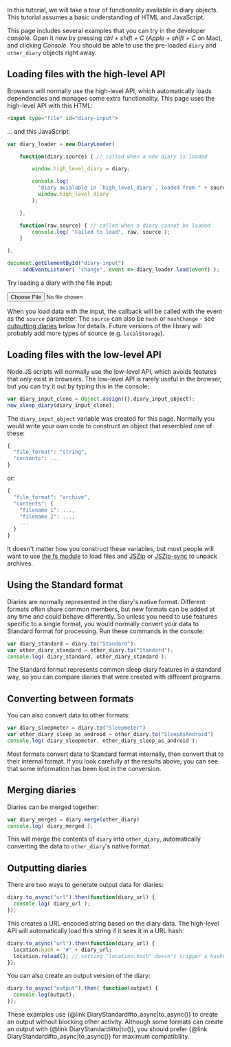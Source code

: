In this tutorial, we will take a tour of functionality available in diary objects.  This tutorial assumes a basic understanding of HTML and JavaScript.

This page includes several examples that you can try in the developer console.  Open it now by pressing _ctrl + shift + C_ (_Apple + shift + C_ on Mac), and clicking _Console_.  You should be able to use the pre-loaded `diary` and `other_diary` objects right away.

## Loading files with the high-level API

Browsers will normally use the high-level API, which automatically loads dependencies and manages some extra functionality.  This page uses the high-level API with this HTML:

```html
<input type="file" id="diary-input">
```

... and this JavaScript:

```javascript
var diary_loader = new DiaryLoader(

    function(diary,source) { // called when a new diary is loaded

        window.high_level_diary = diary;

        console.log(
          "diary avialable in `high_level_diary`, loaded from " + source + ":\n",
          window.high_level_diary
        );

    },

    function(raw,source) { // called when a diary cannot be loaded
        console.log( "Failed to load", raw, source );
    }

);

document.getElementById("diary-input")
    .addEventListener( "change", event => diary_loader.load(event) );
```

Try loading a diary with the file input:

<input type="file" id="diary-input">

<script src="../sleepdiary-library.min.js"></script>
<script>
var diary_loader = new DiaryLoader(

    function(diary,source) { // called when a new diary is loaded

        window.high_level_diary = diary;

        console.log(
          "diary avialable in `high_level_diary`, loaded from " + source + ":\n",
          window.high_level_diary
        );

    },

    function(raw,source) { // called when a diary cannot be loaded
        console.log( "Failed to load", raw, source );
    }

);

document.getElementById("diary-input")
    .addEventListener( "change", event => diary_loader.load(event) );
</script>

When you load data with the input, the callback will be called with the event as the `source` parameter.  The `source` can also be `hash` or `hashChange` - see [outputting diaries](#outputting) below for details.  Future versions of the library will probably add more types of source (e.g. `localStorage`).

## Loading files with the low-level API

Node.JS scripts will normally use the low-level API, which avoids features that only exist in browsers.  The low-level API is rarely useful in the browser, but you can try it out by typing this in the console:

```javascript
var diary_input_clone = Object.assign({},diary_input_object);
new_sleep_diary(diary_input_clone);
```

The `diary_input_object` variable was created for this page.  Normally you would write your own code to construct an object that resembled one of these:

```javascript
{
  "file_format": "string",
  "contents": ...
}
```

or:

```javascript
{
  "file_format": "archive",
  "contents": {
    "filename 1": ...,
    "filename 2": ...,
    ...
  }
}
```

It doesn't matter how you construct these variables, but most people will want to use [the fs module](https://nodejs.org/api/fs.html) to load files and [JSZip](https://stuk.github.io/jszip/) or [JSZip-sync](https://www.npmjs.com/package/jszip-sync) to unpack archives.

## Using the Standard format

Diaries are normally represented in the diary's native format.  Different formats often share common members, but new formats can be added at any time and could behave differently.  So unless you need to use features specific to a single format, you would normally convert your data to Standard format for processing.  Run these commands in the console:

```javascript
var diary_standard = diary.to("Standard");
var other_diary_standard = other_diary.to("Standard");
console.log( diary_standard, other_diary_standard );
```

The Standard format represents common sleep diary features in a standard way, so you can compare diaries that were created with different programs.

## Converting between formats

You can also convert data to other formats:

```javascript
var diary_sleepmeter = diary.to("Sleepmeter")
var other_diary_sleep_as_android = other_diary.to("SleepAsAndroid")
console.log( diary_sleepmeter, other_diary_sleep_as_android );
```

Most formats convert data to Standard format internally, then convert that to their internal format.  If you look carefully at the results above, you can see that some information has been lost in the conversion.

## Merging diaries

Diaries can be merged together:

```javascript
var diary_merged = diary.merge(other_diary)
console.log( diary_merged );
```

This will merge the contents of `diary` into `other_diary`, automatically converting the data to `other_diary`'s native format.

## <a name="outputting"></a>Outputting diaries

There are two ways to generate output data for diaries:

```javascript
diary.to_async("url").then(function(diary_url) {
  console.log( diary_url );
});
```

This creates a URL-encoded string based on the diary data.  The high-level API will automatically load this string if it sees it in a URL hash:

```javascript
diary.to_async("url").then(function(diary_url) {
  location.hash = '#' + diary_url;
  location.reload(); // setting "location.hash" doesn't trigger a hashChange
});
```

You can also create an output version of the diary:

```javascript
diary.to_async("output").then( function(output) {
  console.log(output);
});
```

These examples use {@link DiaryStandard#to_async|to_async()} to create an output without blocking other activity.  Although some formats can create an output with {@link DiaryStandard#to|to()}, you should prefer {@link DiaryStandard#to_async|to_async()} for maximum compatibility.

<script>
var diary_input_object = {
  "file_format": "url",
  "contents": "sleepdiary=%7B%22file_format%22%3A%22SleepAsAndroid%22%2C%22contents%22%3A%7B%22records%22%3A%5B%7B%22Id%22%3A%221606852800000%22%2C%22Tz%22%3A%22Europe%2FLondon%22%2C%22From%22%3A%7B%22string%22%3A%22%5C%2201.%2012.%202020%2020%3A00%5C%22%22%2C%22year%22%3A2020%2C%22month%22%3A12%2C%22day%22%3A1%2C%22hour%22%3A20%2C%22minute%22%3A0%7D%2C%22To%22%3A%7B%22string%22%3A%22%5C%2202.%2012.%202020%207%3A00%5C%22%22%2C%22year%22%3A2020%2C%22month%22%3A12%2C%22day%22%3A2%2C%22hour%22%3A7%2C%22minute%22%3A0%7D%2C%22Sched%22%3A%7B%22string%22%3A%22%5C%2202.%2012.%202020%207%3A00%5C%22%22%2C%22year%22%3A2020%2C%22month%22%3A12%2C%22day%22%3A2%2C%22hour%22%3A7%2C%22minute%22%3A0%7D%2C%22Hours%22%3A11%2C%22Rating%22%3A0%2C%22Comment%22%3A%7B%22string%22%3A%22Manually%20added%22%2C%22tags%22%3A%5B%5D%2C%22notags%22%3A%22Manually%20added%22%7D%2C%22Framerate%22%3A%2210007%22%2C%22Snore%22%3Anull%2C%22Noise%22%3Anull%2C%22Cycles%22%3Anull%2C%22DeepSleep%22%3Anull%2C%22LenAdjust%22%3A0%2C%22Geo%22%3A%22%22%2C%22times%22%3A%5B%7B%22header_string%22%3A%22%5C%227%3A00%5C%22%22%2C%22hours%22%3A7%2C%22minutes%22%3A0%2C%22actigraphy%22%3Anull%2C%22noise%22%3Anull%2C%22B%22%3A0%7D%5D%2C%22events%22%3A%5B%5D%2C%22start%22%3A1606852800000%2C%22end%22%3A1606892400000%2C%22duration%22%3A39600000%2C%22alarm%22%3A1606892400000%7D%2C%7B%22Id%22%3A%221606738485202%22%2C%22Tz%22%3A%22Europe%2FLondon%22%2C%22From%22%3A%7B%22string%22%3A%22%5C%2230.%2011.%202020%2012%3A14%5C%22%22%2C%22year%22%3A2020%2C%22month%22%3A11%2C%22day%22%3A30%2C%22hour%22%3A12%2C%22minute%22%3A14%7D%2C%22To%22%3A%7B%22string%22%3A%22%5C%2230.%2011.%202020%2012%3A15%5C%22%22%2C%22year%22%3A2020%2C%22month%22%3A11%2C%22day%22%3A30%2C%22hour%22%3A12%2C%22minute%22%3A15%7D%2C%22Sched%22%3A%7B%22string%22%3A%22%5C%2210.%2012.%202020%208%3A51%5C%22%22%2C%22year%22%3A2020%2C%22month%22%3A12%2C%22day%22%3A10%2C%22hour%22%3A8%2C%22minute%22%3A51%7D%2C%22Hours%22%3A0.01%2C%22Rating%22%3A0%2C%22Comment%22%3A%7B%22string%22%3A%22%20%23fullmoon%22%2C%22tags%22%3A%5B%7B%22count%22%3A1%2C%22value%22%3A%22fullmoon%22%7D%5D%2C%22notags%22%3A%22%22%7D%2C%22Framerate%22%3A%2210007%22%2C%22Snore%22%3Anull%2C%22Noise%22%3Anull%2C%22Cycles%22%3Anull%2C%22DeepSleep%22%3Anull%2C%22LenAdjust%22%3A0%2C%22Geo%22%3A%22%22%2C%22times%22%3A%5B%7B%22header_string%22%3A%22%5C%2212%3A14%5C%22%22%2C%22hours%22%3A12%2C%22minutes%22%3A14%2C%22actigraphy%22%3Anull%2C%22noise%22%3Anull%2C%22B%22%3A0%7D%2C%7B%22header_string%22%3A%22%5C%2212%3A15%5C%22%22%2C%22hours%22%3A12%2C%22minutes%22%3A15%2C%22actigraphy%22%3Anull%2C%22noise%22%3Anull%2C%22B%22%3A-0.001%7D%2C%7B%22header_string%22%3A%22%5C%2212%3A15%5C%22%22%2C%22hours%22%3A12%2C%22minutes%22%3A15%2C%22actigraphy%22%3Anull%2C%22noise%22%3Anull%2C%22B%22%3A0.17369747%7D%2C%7B%22header_string%22%3A%22%5C%2212%3A15%5C%22%22%2C%22hours%22%3A12%2C%22minutes%22%3A15%2C%22actigraphy%22%3Anull%2C%22noise%22%3Anull%2C%22B%22%3A0.05007553%7D%5D%2C%22events%22%3A%5B%7B%22label%22%3A%22LUX%22%2C%22timestamp%22%3A1606738485642%2C%22value%22%3A9%7D%2C%7B%22label%22%3A%22DEVICE%22%2C%22timestamp%22%3A1606738523228%2C%22value%22%3A3304278180000000000%7D%2C%7B%22label%22%3A%22TRACKING_STOPPED_BY_USER%22%2C%22timestamp%22%3A1606738523229%2C%22value%22%3Anull%7D%5D%2C%22start%22%3A1606738485202%2C%22end%22%3A1606738521202%2C%22duration%22%3A36000%2C%22alarm%22%3A1607590260000%7D%2C%7B%22Id%22%3A%221606738356966%22%2C%22Tz%22%3A%22Europe%2FLondon%22%2C%22From%22%3A%7B%22string%22%3A%22%5C%2230.%2011.%202020%2012%3A12%5C%22%22%2C%22year%22%3A2020%2C%22month%22%3A11%2C%22day%22%3A30%2C%22hour%22%3A12%2C%22minute%22%3A12%7D%2C%22To%22%3A%7B%22string%22%3A%22%5C%2230.%2011.%202020%2012%3A13%5C%22%22%2C%22year%22%3A2020%2C%22month%22%3A11%2C%22day%22%3A30%2C%22hour%22%3A12%2C%22minute%22%3A13%7D%2C%22Sched%22%3A%7B%22string%22%3A%22%5C%2210.%2012.%202020%208%3A51%5C%22%22%2C%22year%22%3A2020%2C%22month%22%3A12%2C%22day%22%3A10%2C%22hour%22%3A8%2C%22minute%22%3A51%7D%2C%22Hours%22%3A0.01%2C%22Rating%22%3A0%2C%22Comment%22%3A%7B%22string%22%3A%22%20%23fullmoon%22%2C%22tags%22%3A%5B%7B%22count%22%3A1%2C%22value%22%3A%22fullmoon%22%7D%5D%2C%22notags%22%3A%22%22%7D%2C%22Framerate%22%3A%2210007%22%2C%22Snore%22%3Anull%2C%22Noise%22%3Anull%2C%22Cycles%22%3Anull%2C%22DeepSleep%22%3Anull%2C%22LenAdjust%22%3A0%2C%22Geo%22%3A%22%22%2C%22times%22%3A%5B%7B%22header_string%22%3A%22%5C%2212%3A12%5C%22%22%2C%22hours%22%3A12%2C%22minutes%22%3A12%2C%22actigraphy%22%3Anull%2C%22noise%22%3Anull%2C%22B%22%3A0%7D%2C%7B%22header_string%22%3A%22%5C%2212%3A12%5C%22%22%2C%22hours%22%3A12%2C%22minutes%22%3A12%2C%22actigraphy%22%3Anull%2C%22noise%22%3Anull%2C%22B%22%3A0.101555824%7D%2C%7B%22header_string%22%3A%22%5C%2212%3A13%5C%22%22%2C%22hours%22%3A12%2C%22minutes%22%3A13%2C%22actigraphy%22%3Anull%2C%22noise%22%3Anull%2C%22B%22%3A0%7D%2C%7B%22header_string%22%3A%22%5C%2212%3A13%5C%22%22%2C%22hours%22%3A12%2C%22minutes%22%3A13%2C%22actigraphy%22%3Anull%2C%22noise%22%3Anull%2C%22B%22%3A0.21582031%7D%5D%2C%22events%22%3A%5B%7B%22label%22%3A%22LUX%22%2C%22timestamp%22%3A1606738357411%2C%22value%22%3A5%7D%2C%7B%22label%22%3A%22DEVICE%22%2C%22timestamp%22%3A1606738388118%2C%22value%22%3A3304278180000000000%7D%2C%7B%22label%22%3A%22TRACKING_STOPPED_BY_USER%22%2C%22timestamp%22%3A1606738388119%2C%22value%22%3Anull%7D%5D%2C%22start%22%3A1606738356966%2C%22end%22%3A1606738392966%2C%22duration%22%3A36000%2C%22alarm%22%3A1607590260000%7D%2C%7B%22Id%22%3A%221606551473643%22%2C%22Tz%22%3A%22Europe%2FLondon%22%2C%22From%22%3A%7B%22string%22%3A%22%5C%2228.%2011.%202020%208%3A17%5C%22%22%2C%22year%22%3A2020%2C%22month%22%3A11%2C%22day%22%3A28%2C%22hour%22%3A8%2C%22minute%22%3A17%7D%2C%22To%22%3A%7B%22string%22%3A%22%5C%2228.%2011.%202020%208%3A18%5C%22%22%2C%22year%22%3A2020%2C%22month%22%3A11%2C%22day%22%3A28%2C%22hour%22%3A8%2C%22minute%22%3A18%7D%2C%22Sched%22%3A%7B%22string%22%3A%22%5C%2210.%2012.%202020%208%3A51%5C%22%22%2C%22year%22%3A2020%2C%22month%22%3A12%2C%22day%22%3A10%2C%22hour%22%3A8%2C%22minute%22%3A51%7D%2C%22Hours%22%3A0.01%2C%22Rating%22%3A0%2C%22Comment%22%3A%7B%22string%22%3A%22%5Cn%22%2C%22tags%22%3A%5B%5D%2C%22notags%22%3A%22%5Cn%22%7D%2C%22Framerate%22%3A%2210007%22%2C%22Snore%22%3Anull%2C%22Noise%22%3Anull%2C%22Cycles%22%3Anull%2C%22DeepSleep%22%3Anull%2C%22LenAdjust%22%3A0%2C%22Geo%22%3A%22%22%2C%22times%22%3A%5B%7B%22header_string%22%3A%22%5C%228%3A18%5C%22%22%2C%22hours%22%3A8%2C%22minutes%22%3A18%2C%22actigraphy%22%3Anull%2C%22noise%22%3Anull%2C%22B%22%3A0%7D%2C%7B%22header_string%22%3A%22%5C%228%3A18%5C%22%22%2C%22hours%22%3A8%2C%22minutes%22%3A18%2C%22actigraphy%22%3Anull%2C%22noise%22%3Anull%2C%22B%22%3A1.1119881%7D%5D%2C%22events%22%3A%5B%7B%22label%22%3A%22LUX%22%2C%22timestamp%22%3A1606551474071%2C%22value%22%3A9%7D%2C%7B%22label%22%3A%22DEVICE%22%2C%22timestamp%22%3A1606551492823%2C%22value%22%3A3304278180000000000%7D%2C%7B%22label%22%3A%22TRACKING_STOPPED_BY_USER%22%2C%22timestamp%22%3A1606551492824%2C%22value%22%3Anull%7D%5D%2C%22start%22%3A1606551473643%2C%22end%22%3A1606551509643%2C%22duration%22%3A36000%2C%22alarm%22%3A1607590260000%7D%2C%7B%22Id%22%3A%221606551161794%22%2C%22Tz%22%3A%22Europe%2FLondon%22%2C%22From%22%3A%7B%22string%22%3A%22%5C%2228.%2011.%202020%208%3A12%5C%22%22%2C%22year%22%3A2020%2C%22month%22%3A11%2C%22day%22%3A28%2C%22hour%22%3A8%2C%22minute%22%3A12%7D%2C%22To%22%3A%7B%22string%22%3A%22%5C%2228.%2011.%202020%208%3A13%5C%22%22%2C%22year%22%3A2020%2C%22month%22%3A11%2C%22day%22%3A28%2C%22hour%22%3A8%2C%22minute%22%3A13%7D%2C%22Sched%22%3A%7B%22string%22%3A%22%5C%2210.%2012.%202020%208%3A51%5C%22%22%2C%22year%22%3A2020%2C%22month%22%3A12%2C%22day%22%3A10%2C%22hour%22%3A8%2C%22minute%22%3A51%7D%2C%22Hours%22%3A0.01%2C%22Rating%22%3A0%2C%22Comment%22%3A%7B%22string%22%3A%22%5C%5Cn%22%2C%22tags%22%3A%5B%5D%2C%22notags%22%3A%22%5C%5Cn%22%7D%2C%22Framerate%22%3A%2210007%22%2C%22Snore%22%3Anull%2C%22Noise%22%3Anull%2C%22Cycles%22%3Anull%2C%22DeepSleep%22%3Anull%2C%22LenAdjust%22%3A0%2C%22Geo%22%3A%22%22%2C%22times%22%3A%5B%7B%22header_string%22%3A%22%5C%228%3A12%5C%22%22%2C%22hours%22%3A8%2C%22minutes%22%3A12%2C%22actigraphy%22%3Anull%2C%22noise%22%3Anull%2C%22B%22%3A0%7D%2C%7B%22header_string%22%3A%22%5C%228%3A12%5C%22%22%2C%22hours%22%3A8%2C%22minutes%22%3A12%2C%22actigraphy%22%3Anull%2C%22noise%22%3Anull%2C%22B%22%3A0.02960968%7D%2C%7B%22header_string%22%3A%22%5C%228%3A13%5C%22%22%2C%22hours%22%3A8%2C%22minutes%22%3A13%2C%22actigraphy%22%3Anull%2C%22noise%22%3Anull%2C%22B%22%3A0.029663086%7D%5D%2C%22events%22%3A%5B%7B%22label%22%3A%22LUX%22%2C%22timestamp%22%3A1606551162280%2C%22value%22%3A7%7D%2C%7B%22label%22%3A%22DEVICE%22%2C%22timestamp%22%3A1606551186157%2C%22value%22%3A3304278180000000000%7D%2C%7B%22label%22%3A%22TRACKING_STOPPED_BY_USER%22%2C%22timestamp%22%3A1606551186158%2C%22value%22%3Anull%7D%5D%2C%22start%22%3A1606551161794%2C%22end%22%3A1606551197794%2C%22duration%22%3A36000%2C%22alarm%22%3A1607590260000%7D%2C%7B%22Id%22%3A%221606551046947%22%2C%22Tz%22%3A%22Europe%2FLondon%22%2C%22From%22%3A%7B%22string%22%3A%22%5C%2228.%2011.%202020%208%3A10%5C%22%22%2C%22year%22%3A2020%2C%22month%22%3A11%2C%22day%22%3A28%2C%22hour%22%3A8%2C%22minute%22%3A10%7D%2C%22To%22%3A%7B%22string%22%3A%22%5C%2228.%2011.%202020%208%3A11%5C%22%22%2C%22year%22%3A2020%2C%22month%22%3A11%2C%22day%22%3A28%2C%22hour%22%3A8%2C%22minute%22%3A11%7D%2C%22Sched%22%3A%7B%22string%22%3A%22%5C%2210.%2012.%202020%208%3A51%5C%22%22%2C%22year%22%3A2020%2C%22month%22%3A12%2C%22day%22%3A10%2C%22hour%22%3A8%2C%22minute%22%3A51%7D%2C%22Hours%22%3A0.01%2C%22Rating%22%3A3%2C%22Comment%22%3A%7B%22string%22%3A%22%20%23lullaby%22%2C%22tags%22%3A%5B%7B%22count%22%3A1%2C%22value%22%3A%22lullaby%22%7D%5D%2C%22notags%22%3A%22%22%7D%2C%22Framerate%22%3A%2210007%22%2C%22Snore%22%3Anull%2C%22Noise%22%3Anull%2C%22Cycles%22%3Anull%2C%22DeepSleep%22%3Anull%2C%22LenAdjust%22%3A0%2C%22Geo%22%3A%22%22%2C%22times%22%3A%5B%7B%22header_string%22%3A%22%5C%228%3A10%5C%22%22%2C%22hours%22%3A8%2C%22minutes%22%3A10%2C%22actigraphy%22%3Anull%2C%22noise%22%3Anull%2C%22B%22%3A0%7D%2C%7B%22header_string%22%3A%22%5C%228%3A11%5C%22%22%2C%22hours%22%3A8%2C%22minutes%22%3A11%2C%22actigraphy%22%3Anull%2C%22noise%22%3Anull%2C%22B%22%3A0.09353542%7D%2C%7B%22header_string%22%3A%22%5C%228%3A11%5C%22%22%2C%22hours%22%3A8%2C%22minutes%22%3A11%2C%22actigraphy%22%3Anull%2C%22noise%22%3Anull%2C%22B%22%3A0.06975651%7D%2C%7B%22header_string%22%3A%22%5C%228%3A11%5C%22%22%2C%22hours%22%3A8%2C%22minutes%22%3A11%2C%22actigraphy%22%3Anull%2C%22noise%22%3Anull%2C%22B%22%3A0.019688606%7D%2C%7B%22header_string%22%3A%22%5C%228%3A11%5C%22%22%2C%22hours%22%3A8%2C%22minutes%22%3A11%2C%22actigraphy%22%3Anull%2C%22noise%22%3Anull%2C%22B%22%3A0.09365463%7D%5D%2C%22events%22%3A%5B%7B%22label%22%3A%22LUX%22%2C%22timestamp%22%3A1606551047543%2C%22value%22%3A8%7D%2C%7B%22label%22%3A%22DEVICE%22%2C%22timestamp%22%3A1606551087920%2C%22value%22%3A3304278180000000000%7D%2C%7B%22label%22%3A%22TRACKING_STOPPED_BY_USER%22%2C%22timestamp%22%3A1606551087921%2C%22value%22%3Anull%7D%5D%2C%22start%22%3A1606551046947%2C%22end%22%3A1606551082947%2C%22duration%22%3A36000%2C%22alarm%22%3A1607590260000%7D%2C%7B%22Id%22%3A%221606467277729%22%2C%22Tz%22%3A%22Europe%2FLondon%22%2C%22From%22%3A%7B%22string%22%3A%22%5C%2227.%2011.%202020%208%3A54%5C%22%22%2C%22year%22%3A2020%2C%22month%22%3A11%2C%22day%22%3A27%2C%22hour%22%3A8%2C%22minute%22%3A54%7D%2C%22To%22%3A%7B%22string%22%3A%22%5C%2227.%2011.%202020%2015%3A25%5C%22%22%2C%22year%22%3A2020%2C%22month%22%3A11%2C%22day%22%3A27%2C%22hour%22%3A15%2C%22minute%22%3A25%7D%2C%22Sched%22%3A%7B%22string%22%3A%22%5C%2227.%2011.%202020%2015%3A25%5C%22%22%2C%22year%22%3A2020%2C%22month%22%3A11%2C%22day%22%3A27%2C%22hour%22%3A15%2C%22minute%22%3A25%7D%2C%22Hours%22%3A6.51%2C%22Rating%22%3A0%2C%22Comment%22%3A%7B%22string%22%3A%22%5Cn%22%2C%22tags%22%3A%5B%5D%2C%22notags%22%3A%22%5Cn%22%7D%2C%22Framerate%22%3A%2210007%22%2C%22Snore%22%3Anull%2C%22Noise%22%3Anull%2C%22Cycles%22%3Anull%2C%22DeepSleep%22%3Anull%2C%22LenAdjust%22%3A0%2C%22Geo%22%3A%22%22%2C%22times%22%3A%5B%7B%22header_string%22%3A%22%5C%2215%3A25%5C%22%22%2C%22hours%22%3A15%2C%22minutes%22%3A25%2C%22actigraphy%22%3Anull%2C%22noise%22%3Anull%2C%22B%22%3A0%7D%5D%2C%22events%22%3A%5B%5D%2C%22start%22%3A1606467277729%2C%22end%22%3A1606490713729%2C%22duration%22%3A23435999.999999996%2C%22alarm%22%3A1606490700000%7D%2C%7B%22Id%22%3A%221606467250452%22%2C%22Tz%22%3A%22Europe%2FLondon%22%2C%22From%22%3A%7B%22string%22%3A%22%5C%2227.%2011.%202020%208%3A54%5C%22%22%2C%22year%22%3A2020%2C%22month%22%3A11%2C%22day%22%3A27%2C%22hour%22%3A8%2C%22minute%22%3A54%7D%2C%22To%22%3A%7B%22string%22%3A%22%5C%2227.%2011.%202020%208%3A54%5C%22%22%2C%22year%22%3A2020%2C%22month%22%3A11%2C%22day%22%3A27%2C%22hour%22%3A8%2C%22minute%22%3A54%7D%2C%22Sched%22%3A%7B%22string%22%3A%22%5C%2209.%2012.%202020%208%3A16%5C%22%22%2C%22year%22%3A2020%2C%22month%22%3A12%2C%22day%22%3A9%2C%22hour%22%3A8%2C%22minute%22%3A16%7D%2C%22Hours%22%3A0.01%2C%22Rating%22%3A0%2C%22Comment%22%3A%7B%22string%22%3A%22%5C%5Cn%5Cn%22%2C%22tags%22%3A%5B%5D%2C%22notags%22%3A%22%5C%5Cn%5Cn%22%7D%2C%22Framerate%22%3A%2210007%22%2C%22Snore%22%3Anull%2C%22Noise%22%3Anull%2C%22Cycles%22%3Anull%2C%22DeepSleep%22%3Anull%2C%22LenAdjust%22%3A0%2C%22Geo%22%3A%22%22%2C%22times%22%3A%5B%7B%22header_string%22%3A%22%5C%228%3A54%5C%22%22%2C%22hours%22%3A8%2C%22minutes%22%3A54%2C%22actigraphy%22%3Anull%2C%22noise%22%3Anull%2C%22B%22%3A0%7D%2C%7B%22header_string%22%3A%22%5C%228%3A54%5C%22%22%2C%22hours%22%3A8%2C%22minutes%22%3A54%2C%22actigraphy%22%3Anull%2C%22noise%22%3Anull%2C%22B%22%3A0.19704723%7D%2C%7B%22header_string%22%3A%22%5C%228%3A54%5C%22%22%2C%22hours%22%3A8%2C%22minutes%22%3A54%2C%22actigraphy%22%3Anull%2C%22noise%22%3Anull%2C%22B%22%3A0%7D%5D%2C%22events%22%3A%5B%7B%22label%22%3A%22LUX%22%2C%22timestamp%22%3A1606467250895%2C%22value%22%3A11%7D%2C%7B%22label%22%3A%22DEVICE%22%2C%22timestamp%22%3A1606467277728%2C%22value%22%3A3304278180000000000%7D%2C%7B%22label%22%3A%22TRACKING_STOPPED_BY_USER%22%2C%22timestamp%22%3A1606467277729%2C%22value%22%3Anull%7D%5D%2C%22start%22%3A1606467250452%2C%22end%22%3A1606467286452%2C%22duration%22%3A36000%2C%22alarm%22%3A1607501820000%7D%2C%7B%22Id%22%3A%221606467004383%22%2C%22Tz%22%3A%22Europe%2FLondon%22%2C%22From%22%3A%7B%22string%22%3A%22%5C%2227.%2011.%202020%208%3A50%5C%22%22%2C%22year%22%3A2020%2C%22month%22%3A11%2C%22day%22%3A27%2C%22hour%22%3A8%2C%22minute%22%3A50%7D%2C%22To%22%3A%7B%22string%22%3A%22%5C%2227.%2011.%202020%208%3A50%5C%22%22%2C%22year%22%3A2020%2C%22month%22%3A11%2C%22day%22%3A27%2C%22hour%22%3A8%2C%22minute%22%3A50%7D%2C%22Sched%22%3A%7B%22string%22%3A%22%5C%2209.%2012.%202020%208%3A16%5C%22%22%2C%22year%22%3A2020%2C%22month%22%3A12%2C%22day%22%3A9%2C%22hour%22%3A8%2C%22minute%22%3A16%7D%2C%22Hours%22%3A0.01%2C%22Rating%22%3A0%2C%22Comment%22%3A%7B%22string%22%3A%22%22%2C%22tags%22%3A%5B%5D%2C%22notags%22%3A%22%22%7D%2C%22Framerate%22%3A%2210007%22%2C%22Snore%22%3Anull%2C%22Noise%22%3Anull%2C%22Cycles%22%3Anull%2C%22DeepSleep%22%3Anull%2C%22LenAdjust%22%3A0%2C%22Geo%22%3A%22%22%2C%22times%22%3A%5B%7B%22header_string%22%3A%22%5C%228%3A50%5C%22%22%2C%22hours%22%3A8%2C%22minutes%22%3A50%2C%22actigraphy%22%3Anull%2C%22noise%22%3Anull%2C%22B%22%3A0%7D%2C%7B%22header_string%22%3A%22%5C%228%3A50%5C%22%22%2C%22hours%22%3A8%2C%22minutes%22%3A50%2C%22actigraphy%22%3Anull%2C%22noise%22%3Anull%2C%22B%22%3A0.6118145%7D%2C%7B%22header_string%22%3A%22%5C%228%3A50%5C%22%22%2C%22hours%22%3A8%2C%22minutes%22%3A50%2C%22actigraphy%22%3Anull%2C%22noise%22%3Anull%2C%22B%22%3A0.32342625%7D%2C%7B%22header_string%22%3A%22%5C%228%3A50%5C%22%22%2C%22hours%22%3A8%2C%22minutes%22%3A50%2C%22actigraphy%22%3Anull%2C%22noise%22%3Anull%2C%22B%22%3A0.058836937%7D%2C%7B%22header_string%22%3A%22%5C%228%3A50%5C%22%22%2C%22hours%22%3A8%2C%22minutes%22%3A50%2C%22actigraphy%22%3Anull%2C%22noise%22%3Anull%2C%22B%22%3A0.21164131%7D%5D%2C%22events%22%3A%5B%7B%22label%22%3A%22LUX%22%2C%22timestamp%22%3A1606467034824%2C%22value%22%3A12%7D%2C%7B%22label%22%3A%22DEVICE%22%2C%22timestamp%22%3A1606467046523%2C%22value%22%3A3304278180000000000%7D%2C%7B%22label%22%3A%22TRACKING_STOPPED_BY_USER%22%2C%22timestamp%22%3A1606467046524%2C%22value%22%3Anull%7D%5D%2C%22start%22%3A1606467004383%2C%22end%22%3A1606467040383%2C%22duration%22%3A36000%2C%22alarm%22%3A1607501820000%7D%2C%7B%22Id%22%3A%221606462701362%22%2C%22Tz%22%3A%22Europe%2FLondon%22%2C%22From%22%3A%7B%22string%22%3A%22%5C%2227.%2011.%202020%207%3A38%5C%22%22%2C%22year%22%3A2020%2C%22month%22%3A11%2C%22day%22%3A27%2C%22hour%22%3A7%2C%22minute%22%3A38%7D%2C%22To%22%3A%7B%22string%22%3A%22%5C%2227.%2011.%202020%207%3A40%5C%22%22%2C%22year%22%3A2020%2C%22month%22%3A11%2C%22day%22%3A27%2C%22hour%22%3A7%2C%22minute%22%3A40%7D%2C%22Sched%22%3A%7B%22string%22%3A%22%5C%2209.%2012.%202020%208%3A16%5C%22%22%2C%22year%22%3A2020%2C%22month%22%3A12%2C%22day%22%3A9%2C%22hour%22%3A8%2C%22minute%22%3A16%7D%2C%22Hours%22%3A0.03%2C%22Rating%22%3A0%2C%22Comment%22%3A%7B%22string%22%3A%22%E2%82%AC%C2%A5%24%CF%80%5C%5C%2C%5C%22%5Cn%20%23alcohol_3x%20%23food%20%23sport%20%23stress%20%23love_2x%20%23med_2x%20%23dream%20%23talk%20%23snore%20%23laugh%20%23sick%20%23work%20%23cpap%20%23baby_2x%20%23rain%20%23storm%20%23cold%20%23cloudy%20%23hot%20%23gooddream%20%23baddream%20%23lullaby%20%23menses_3x%20%22%2C%22tags%22%3A%5B%7B%22count%22%3A3%2C%22value%22%3A%22alcohol%22%7D%2C%7B%22count%22%3A1%2C%22value%22%3A%22food%22%7D%2C%7B%22count%22%3A1%2C%22value%22%3A%22sport%22%7D%2C%7B%22count%22%3A1%2C%22value%22%3A%22stress%22%7D%2C%7B%22count%22%3A2%2C%22value%22%3A%22love%22%7D%2C%7B%22count%22%3A2%2C%22value%22%3A%22med%22%7D%2C%7B%22count%22%3A1%2C%22value%22%3A%22dream%22%7D%2C%7B%22count%22%3A1%2C%22value%22%3A%22talk%22%7D%2C%7B%22count%22%3A1%2C%22value%22%3A%22snore%22%7D%2C%7B%22count%22%3A1%2C%22value%22%3A%22laugh%22%7D%2C%7B%22count%22%3A1%2C%22value%22%3A%22sick%22%7D%2C%7B%22count%22%3A1%2C%22value%22%3A%22work%22%7D%2C%7B%22count%22%3A1%2C%22value%22%3A%22cpap%22%7D%2C%7B%22count%22%3A2%2C%22value%22%3A%22baby%22%7D%2C%7B%22count%22%3A1%2C%22value%22%3A%22rain%22%7D%2C%7B%22count%22%3A1%2C%22value%22%3A%22storm%22%7D%2C%7B%22count%22%3A1%2C%22value%22%3A%22cold%22%7D%2C%7B%22count%22%3A1%2C%22value%22%3A%22cloudy%22%7D%2C%7B%22count%22%3A1%2C%22value%22%3A%22gooddream%22%7D%2C%7B%22count%22%3A1%2C%22value%22%3A%22baddream%22%7D%2C%7B%22count%22%3A1%2C%22value%22%3A%22lullaby%22%7D%2C%7B%22count%22%3A3%2C%22value%22%3A%22menses%22%7D%5D%2C%22notags%22%3A%22%E2%82%AC%C2%A5%24%CF%80%5C%5C%2C%5C%22%5Cn%20%22%7D%2C%22Framerate%22%3A%2210007%22%2C%22Snore%22%3Anull%2C%22Noise%22%3Anull%2C%22Cycles%22%3A0%2C%22DeepSleep%22%3Anull%2C%22LenAdjust%22%3A0%2C%22Geo%22%3A%22%22%2C%22times%22%3A%5B%7B%22header_string%22%3A%22%5C%227%3A38%5C%22%22%2C%22hours%22%3A7%2C%22minutes%22%3A38%2C%22actigraphy%22%3Anull%2C%22noise%22%3Anull%2C%22B%22%3A1%7D%2C%7B%22header_string%22%3A%22%5C%227%3A39%5C%22%22%2C%22hours%22%3A7%2C%22minutes%22%3A39%2C%22actigraphy%22%3Anull%2C%22noise%22%3Anull%2C%22B%22%3A10%7D%2C%7B%22header_string%22%3A%22%5C%227%3A39%5C%22%22%2C%22hours%22%3A7%2C%22minutes%22%3A39%2C%22actigraphy%22%3Anull%2C%22noise%22%3Anull%2C%22B%22%3A6.7952356%7D%2C%7B%22header_string%22%3A%22%5C%227%3A39%5C%22%22%2C%22hours%22%3A7%2C%22minutes%22%3A39%2C%22actigraphy%22%3Anull%2C%22noise%22%3Anull%2C%22B%22%3A4.275539%7D%2C%7B%22header_string%22%3A%22%5C%227%3A40%5C%22%22%2C%22hours%22%3A7%2C%22minutes%22%3A40%2C%22actigraphy%22%3Anull%2C%22noise%22%3Anull%2C%22B%22%3A4.275539%7D%5D%2C%22events%22%3A%5B%7B%22label%22%3A%22DHA%22%2C%22timestamp%22%3A1606462701362%2C%22value%22%3A1.6959779e%2B29%7D%2C%7B%22label%22%3A%22LUX%22%2C%22timestamp%22%3A1606462731883%2C%22value%22%3A9%7D%2C%7B%22label%22%3A%22DEVICE%22%2C%22timestamp%22%3A1606462823190%2C%22value%22%3A3304278180000000000%7D%2C%7B%22label%22%3A%22TRACKING_STOPPED_BY_USER%22%2C%22timestamp%22%3A1606462823191%2C%22value%22%3Anull%7D%5D%2C%22start%22%3A1606462701362%2C%22end%22%3A1606462809362%2C%22duration%22%3A107999.99999999999%2C%22alarm%22%3A1607501760000%7D%2C%7B%22Id%22%3A%221606420800000%22%2C%22Tz%22%3A%22Europe%2FLondon%22%2C%22From%22%3A%7B%22string%22%3A%22%5C%2226.%2011.%202020%2020%3A00%5C%22%22%2C%22year%22%3A2020%2C%22month%22%3A11%2C%22day%22%3A26%2C%22hour%22%3A20%2C%22minute%22%3A0%7D%2C%22To%22%3A%7B%22string%22%3A%22%5C%2227.%2011.%202020%207%3A00%5C%22%22%2C%22year%22%3A2020%2C%22month%22%3A11%2C%22day%22%3A27%2C%22hour%22%3A7%2C%22minute%22%3A0%7D%2C%22Sched%22%3A%7B%22string%22%3A%22%5C%2227.%2011.%202020%207%3A00%5C%22%22%2C%22year%22%3A2020%2C%22month%22%3A11%2C%22day%22%3A27%2C%22hour%22%3A7%2C%22minute%22%3A0%7D%2C%22Hours%22%3A11%2C%22Rating%22%3A3%2C%22Comment%22%3A%7B%22string%22%3A%22Manually%20added%20%23stress%20%23alcohol%20%22%2C%22tags%22%3A%5B%7B%22count%22%3A1%2C%22value%22%3A%22stress%22%7D%2C%7B%22count%22%3A1%2C%22value%22%3A%22alcohol%22%7D%5D%2C%22notags%22%3A%22Manually%20added%20%22%7D%2C%22Framerate%22%3A%2210007%22%2C%22Snore%22%3Anull%2C%22Noise%22%3Anull%2C%22Cycles%22%3Anull%2C%22DeepSleep%22%3Anull%2C%22LenAdjust%22%3A0%2C%22Geo%22%3A%22%22%2C%22times%22%3A%5B%7B%22header_string%22%3A%22%5C%227%3A00%5C%22%22%2C%22hours%22%3A7%2C%22minutes%22%3A0%2C%22actigraphy%22%3Anull%2C%22noise%22%3Anull%2C%22B%22%3A0%7D%5D%2C%22events%22%3A%5B%5D%2C%22start%22%3A1606420800000%2C%22end%22%3A1606460400000%2C%22duration%22%3A39600000%2C%22alarm%22%3A1606460400000%7D%2C%7B%22Id%22%3A%221605211200000%22%2C%22Tz%22%3A%22Europe%2FLondon%22%2C%22From%22%3A%7B%22string%22%3A%22%5C%2212.%2011.%202020%2020%3A00%5C%22%22%2C%22year%22%3A2020%2C%22month%22%3A11%2C%22day%22%3A12%2C%22hour%22%3A20%2C%22minute%22%3A0%7D%2C%22To%22%3A%7B%22string%22%3A%22%5C%2213.%2011.%202020%207%3A00%5C%22%22%2C%22year%22%3A2020%2C%22month%22%3A11%2C%22day%22%3A13%2C%22hour%22%3A7%2C%22minute%22%3A0%7D%2C%22Sched%22%3A%7B%22string%22%3A%22%5C%2213.%2011.%202020%207%3A00%5C%22%22%2C%22year%22%3A2020%2C%22month%22%3A11%2C%22day%22%3A13%2C%22hour%22%3A7%2C%22minute%22%3A0%7D%2C%22Hours%22%3A11%2C%22Rating%22%3A0%2C%22Comment%22%3A%7B%22string%22%3A%22Manually%20added%22%2C%22tags%22%3A%5B%5D%2C%22notags%22%3A%22Manually%20added%22%7D%2C%22Framerate%22%3A%2210007%22%2C%22Snore%22%3Anull%2C%22Noise%22%3Anull%2C%22Cycles%22%3Anull%2C%22DeepSleep%22%3Anull%2C%22LenAdjust%22%3A0%2C%22Geo%22%3A%22%22%2C%22times%22%3A%5B%7B%22header_string%22%3A%22%5C%227%3A00%5C%22%22%2C%22hours%22%3A7%2C%22minutes%22%3A0%2C%22actigraphy%22%3Anull%2C%22noise%22%3Anull%2C%22B%22%3A0%7D%5D%2C%22events%22%3A%5B%5D%2C%22start%22%3A1605211200000%2C%22end%22%3A1605250800000%2C%22duration%22%3A39600000%2C%22alarm%22%3A1605250800000%7D%5D%2C%22prefs%22%3A%7B%22country_update_time%22%3A1606473361316%2C%22lucid_volume%22%3A50%2C%22awake_light_sensitivity%22%3A2%2C%22smartlight_max_intensity%22%3A100%2C%22lullaby_volume%22%3A100%2C%22key_card_pinned_LATEST_GRAPH%22%3Atrue%2C%22backup%22%3Atrue%2C%22oximeter%22%3Afalse%2C%22screenlight%22%3Atrue%2C%22flip_to_pause%22%3Afalse%2C%22key_card_removed_ADD_ON%22%3Atrue%2C%22hr_wear%22%3Afalse%2C%22key_card_removed_UNDO%22%3Atrue%2C%22smartlight_mask_enabled%22%3Afalse%2C%22alarm_fullscreen%22%3Afalse%2C%22backup_local%22%3Atrue%2C%22analytics_opt_out%22%3Atrue%2C%22time_to_bed_smart%22%3Afalse%2C%22airplane_mode%22%3A%220%22%2C%22lucid_sensitivity%22%3A%222%22%2C%22gradual_vibration_smartwatch_new%22%3A%2260000%22%2C%22suppress_alarm_mode_when_captcha_active%22%3A%221%22%2C%22showcase_settings_shown2%22%3A%22sc_dashboard%40%40%40sc_dashboard_track%40%40%40sc_tracking_2%40%40%40sc_graph_detail_edit%40%40%40settings_category_captcha%40%40%40settings_category_noise%22%2C%22settings_temperature%22%3A%22-1%22%2C%22anti_snoring_response%22%3A%220%22%2C%22binaural%22%3A%220%22%2C%22snooze_max_time_limit%22%3A%220%22%2C%22settings_alarm_sorting%22%3A%220%22%7D%2C%22alarms%22%3A%5B%7B%22alert%22%3A%22content%3A%2F%2Fsettings%2Fsystem%2Falarm_alert%22%2C%22captcha%22%3A0%2C%22daysOfWeek%22%3A%7B%22mDays%22%3A31%2C%22mWeekRepeat%22%3A0%7D%2C%22enabled%22%3Afalse%2C%22extendedConfig%22%3A%7B%22gradualVolumeIncrease%22%3A-2%2C%22isSelfDisposable%22%3Afalse%2C%22lastEnableTimestamp%22%3A0%2C%22selectedPlaylists%22%3A%5B%5D%2C%22snoozeAfterAlarm%22%3A-2%2C%22snoozeDuration%22%3A-2%2C%22snoozeLimit%22%3A-2%2C%22snoozeTotalTimeLimit%22%3A-2%2C%22soundDelay%22%3A-2%2C%22terminatesTracking%22%3Atrue%2C%22timeToBed%22%3A-2%2C%22vibrationStart%22%3A-2%2C%22vibrationStartSmartWatch%22%3A-2%2C%22weekRepeat%22%3A0%7D%2C%22hour%22%3A8%2C%22id%22%3A1%2C%22label%22%3A%22%22%2C%22legacyVibrate%22%3Atrue%2C%22minutes%22%3A30%2C%22nonDeepsleepWakeupWindow%22%3A30%2C%22silent%22%3Afalse%2C%22suspendTime%22%3A-1%2C%22time%22%3A1606811400000%7D%2C%7B%22alert%22%3A%22content%3A%2F%2Fsettings%2Fsystem%2Falarm_alert%22%2C%22captcha%22%3A0%2C%22daysOfWeek%22%3A%7B%22mDays%22%3A96%2C%22mWeekRepeat%22%3A0%7D%2C%22enabled%22%3Afalse%2C%22extendedConfig%22%3A%7B%22isSelfDisposable%22%3Afalse%2C%22lastEnableTimestamp%22%3A0%2C%22realNextTime%22%3A0%2C%22selectedPlaylists%22%3A%5B%5D%2C%22snoozeAfterAlarm%22%3A-2%2C%22snoozeDuration%22%3A-2%2C%22snoozeLimit%22%3A-2%2C%22snoozeTotalTimeLimit%22%3A-2%2C%22timeToBed%22%3A-2%2C%22weekRepeat%22%3A0%7D%2C%22hour%22%3A9%2C%22id%22%3A2%2C%22label%22%3A%22%22%2C%22legacyVibrate%22%3Atrue%2C%22minutes%22%3A0%2C%22nonDeepsleepWakeupWindow%22%3A30%2C%22silent%22%3Afalse%2C%22suspendTime%22%3A0%2C%22time%22%3A0%7D%5D%7D%7D"
};
var other_diary_input_object = {
  "file_format": "url",
  "contents": "sleepdiary=%7B%22file_format%22%3A%22Sleepmeter%22%2C%22contents%22%3A%7B%22custom_aids%22%3A%5B%7B%22custom_aid_id%22%3A%22CUSTOM_0002%22%2C%22class%22%3A%22EXERTION%22%2C%22name%22%3A%22a%22%7D%2C%7B%22custom_aid_id%22%3A%22CUSTOM_0003%22%2C%22class%22%3A%22EXERTION%22%2C%22name%22%3A%22b%22%7D%2C%7B%22custom_aid_id%22%3A%22CUSTOM_0004%22%2C%22class%22%3A%22READING%22%2C%22name%22%3A%22c%22%7D%2C%7B%22custom_aid_id%22%3A%22CUSTOM_0005%22%2C%22class%22%3A%22RELAXATION%22%2C%22name%22%3A%22d%22%7D%2C%7B%22custom_aid_id%22%3A%22CUSTOM_0012%22%2C%22class%22%3A%22HERBAL%22%2C%22name%22%3A%22duplicate%22%7D%2C%7B%22custom_aid_id%22%3A%22CUSTOM_0013%22%2C%22class%22%3A%22EXERTION%22%2C%22name%22%3A%22duplicate%22%7D%2C%7B%22custom_aid_id%22%3A%22CUSTOM_0006%22%2C%22class%22%3A%22SENSORY_DEPRIVATION%22%2C%22name%22%3A%22e%22%7D%2C%7B%22custom_aid_id%22%3A%22CUSTOM_0008%22%2C%22class%22%3A%22SOUND%22%2C%22name%22%3A%22f%22%7D%2C%7B%22custom_aid_id%22%3A%22CUSTOM_0009%22%2C%22class%22%3A%22DRUG%22%2C%22name%22%3A%22g%22%7D%2C%7B%22custom_aid_id%22%3A%22CUSTOM_0010%22%2C%22class%22%3A%22BEVERAGE%22%2C%22name%22%3A%22h%22%7D%2C%7B%22custom_aid_id%22%3A%22CUSTOM_0011%22%2C%22class%22%3A%22AIRWAY%22%2C%22name%22%3A%22i%22%7D%2C%7B%22custom_aid_id%22%3A%22CUSTOM_0001%22%2C%22class%22%3A%22HERBAL%22%2C%22name%22%3A%22test%20aid%20%5C%22'%2C%5C%5C%22%7D%2C%7B%22custom_aid_id%22%3A%22CUSTOM_0007%22%2C%22class%22%3A%22SENSORY_DEPRIVATION%22%2C%22name%22%3A%22u%22%7D%5D%2C%22custom_hindrances%22%3A%5B%7B%22custom_hindrance_id%22%3A%22CUSTOM_0002%22%2C%22class%22%3A%22ENVIRONMENTAL%22%2C%22name%22%3A%22a%22%7D%2C%7B%22custom_hindrance_id%22%3A%22CUSTOM_0003%22%2C%22class%22%3A%22MENTAL%22%2C%22name%22%3A%22b%22%7D%2C%7B%22custom_hindrance_id%22%3A%22CUSTOM_0004%22%2C%22class%22%3A%22NOISE%22%2C%22name%22%3A%22c%22%7D%2C%7B%22custom_hindrance_id%22%3A%22CUSTOM_0001%22%2C%22class%22%3A%22NOISE%22%2C%22name%22%3A%22custom%20hinderance%20%5C%22'%5Cn%2C%22%7D%2C%7B%22custom_hindrance_id%22%3A%22CUSTOM_0005%22%2C%22class%22%3A%22OBLIGATION%22%2C%22name%22%3A%22d%22%7D%2C%7B%22custom_hindrance_id%22%3A%22CUSTOM_0009%22%2C%22class%22%3A%22NOISE%22%2C%22name%22%3A%22duplicate%22%7D%2C%7B%22custom_hindrance_id%22%3A%22CUSTOM_0010%22%2C%22class%22%3A%22OBLIGATION%22%2C%22name%22%3A%22duplicate%22%7D%2C%7B%22custom_hindrance_id%22%3A%22CUSTOM_0006%22%2C%22class%22%3A%22PHYSICAL%22%2C%22name%22%3A%22e%22%7D%2C%7B%22custom_hindrance_id%22%3A%22CUSTOM_0007%22%2C%22class%22%3A%22STIMULANT%22%2C%22name%22%3A%22f%22%7D%5D%2C%22custom_tags%22%3A%5B%7B%22custom_tag_id%22%3A%22CUSTOM_0002%22%2C%22name%22%3A%22%22%7D%2C%7B%22custom_tag_id%22%3A%22CUSTOM_0001%22%2C%22name%22%3A%22custom%20tag%5C%22'%2C%5C%5C%5Cn%22%7D%2C%7B%22custom_tag_id%22%3A%22CUSTOM_0003%22%2C%22name%22%3A%22duplicate%22%7D%2C%7B%22custom_tag_id%22%3A%22CUSTOM_0004%22%2C%22name%22%3A%22duplicate%22%7D%5D%2C%22records%22%3A%5B%7B%22start%22%3A4099240200000%2C%22end%22%3A4099269600000%2C%22duration%22%3A28800000%2C%22wake%22%3A%7B%22string%22%3A%22%5C%222099-11-25%2007%3A00%2B0100%5C%22%22%2C%22year%22%3A2099%2C%22month%22%3A11%2C%22day%22%3A25%2C%22hour%22%3A7%2C%22minute%22%3A0%2C%22offset%22%3A60%7D%2C%22sleep%22%3A%7B%22string%22%3A%22%5C%222099-11-24%2023%3A00%2B0100%5C%22%22%2C%22year%22%3A2099%2C%22month%22%3A11%2C%22day%22%3A24%2C%22hour%22%3A23%2C%22minute%22%3A0%2C%22offset%22%3A60%7D%2C%22bedtime%22%3A%7B%22string%22%3A%22%5C%222099-11-24%2022%3A50%2B0100%5C%22%22%2C%22year%22%3A2099%2C%22month%22%3A11%2C%22day%22%3A24%2C%22hour%22%3A22%2C%22minute%22%3A50%2C%22offset%22%3A60%7D%2C%22holes%22%3A%5B%5D%2C%22type%22%3A%22NIGHT_SLEEP%22%2C%22dreams%22%3A%5B%5D%2C%22aids%22%3A%5B%22CUSTOM_0001%22%5D%2C%22hindrances%22%3A%5B%22CUSTOM_0001%22%5D%2C%22tags%22%3A%5B%22CUSTOM_0001%22%5D%2C%22quality%22%3A5%2C%22notes%22%3A%22%22%7D%2C%7B%22start%22%3A4099240200000%2C%22end%22%3A4099269600000%2C%22duration%22%3A28800000%2C%22wake%22%3A%7B%22string%22%3A%22%5C%222099-11-25%2007%3A00%2B0100%5C%22%22%2C%22year%22%3A2099%2C%22month%22%3A11%2C%22day%22%3A25%2C%22hour%22%3A7%2C%22minute%22%3A0%2C%22offset%22%3A60%7D%2C%22sleep%22%3A%7B%22string%22%3A%22%5C%222099-11-24%2023%3A00%2B0100%5C%22%22%2C%22year%22%3A2099%2C%22month%22%3A11%2C%22day%22%3A24%2C%22hour%22%3A23%2C%22minute%22%3A0%2C%22offset%22%3A60%7D%2C%22bedtime%22%3A%7B%22string%22%3A%22%5C%222099-11-24%2022%3A50%2B0100%5C%22%22%2C%22year%22%3A2099%2C%22month%22%3A11%2C%22day%22%3A24%2C%22hour%22%3A22%2C%22minute%22%3A50%2C%22offset%22%3A60%7D%2C%22holes%22%3A%5B%5D%2C%22type%22%3A%22NIGHT_SLEEP%22%2C%22dreams%22%3A%5B%5D%2C%22aids%22%3A%5B%22CUSTOM_0002%22%2C%22CUSTOM_0003%22%2C%22CUSTOM_0004%22%2C%22CUSTOM_0005%22%2C%22CUSTOM_0012%22%2C%22CUSTOM_0006%22%2C%22CUSTOM_0008%22%2C%22CUSTOM_0009%22%2C%22CUSTOM_0010%22%2C%22CUSTOM_0011%22%2C%22CUSTOM_0001%22%5D%2C%22hindrances%22%3A%5B%22CUSTOM_0002%22%2C%22CUSTOM_0003%22%2C%22CUSTOM_0004%22%2C%22CUSTOM_0001%22%2C%22CUSTOM_0005%22%2C%22CUSTOM_0009%22%2C%22CUSTOM_0006%22%2C%22CUSTOM_0007%22%5D%2C%22tags%22%3A%5B%22CUSTOM_0002%22%2C%22CUSTOM_0001%22%2C%22CUSTOM_0003%22%5D%2C%22quality%22%3A5%2C%22notes%22%3A%22%22%7D%2C%7B%22start%22%3A1606205640000%2C%22end%22%3A1606206240000%2C%22duration%22%3A0%2C%22wake%22%3A%7B%22string%22%3A%22%5C%222020-11-24%2008%3A24%2B0000%5C%22%22%2C%22year%22%3A2020%2C%22month%22%3A11%2C%22day%22%3A24%2C%22hour%22%3A8%2C%22minute%22%3A24%2C%22offset%22%3A0%7D%2C%22sleep%22%3A%7B%22string%22%3A%22%5C%222020-11-24%2008%3A24%2B0000%5C%22%22%2C%22year%22%3A2020%2C%22month%22%3A11%2C%22day%22%3A24%2C%22hour%22%3A8%2C%22minute%22%3A24%2C%22offset%22%3A0%7D%2C%22bedtime%22%3A%7B%22string%22%3A%22%5C%222020-11-24%2008%3A14%2B0000%5C%22%22%2C%22year%22%3A2020%2C%22month%22%3A11%2C%22day%22%3A24%2C%22hour%22%3A8%2C%22minute%22%3A14%2C%22offset%22%3A0%7D%2C%22holes%22%3A%5B%5D%2C%22type%22%3A%22NIGHT_SLEEP%22%2C%22dreams%22%3A%5B%7B%22type%22%3A%22UNKNOWN%22%2C%22mood%22%3A0%2C%22themes%22%3A%5B%22CHASE%22%2C%22COMPENSATORY%22%2C%22DAILY_LIFE%22%2C%22DEATH%22%2C%22EPIC%22%2C%22FALLING%22%2C%22FALSE_AWAKENING%22%2C%22FLYING%22%2C%22LUCID%22%2C%22MURDER%22%2C%22MUTUAL%22%2C%22NAKED_IN_PUBLIC%22%2C%22ORGASMIC%22%2C%22PHYSIOLOGICAL%22%2C%22PRECOGNITIVE%22%2C%22PROGRESSIVE%22%2C%22RECURRING%22%2C%22RELIGIOUS%22%2C%22SIGNAL%22%2C%22TEETH%22%2C%22TEST%22%2C%22MONEY%22%5D%7D%2C%7B%22type%22%3A%22GOOD%22%2C%22mood%22%3A-5%2C%22themes%22%3A%5B%5D%7D%2C%7B%22type%22%3A%22EROTIC%22%2C%22mood%22%3A5%2C%22themes%22%3A%5B%5D%7D%2C%7B%22type%22%3A%22NEUTRAL%22%2C%22mood%22%3A0%2C%22themes%22%3A%5B%5D%7D%2C%7B%22type%22%3A%22STRANGE%22%2C%22mood%22%3A1%2C%22themes%22%3A%5B%5D%7D%2C%7B%22type%22%3A%22CREEPY%22%2C%22mood%22%3A-1%2C%22themes%22%3A%5B%5D%7D%2C%7B%22type%22%3A%22TROUBLING%22%2C%22mood%22%3A3%2C%22themes%22%3A%5B%5D%7D%2C%7B%22type%22%3A%22NIGHTMARE%22%2C%22mood%22%3A-3%2C%22themes%22%3A%5B%5D%7D%5D%2C%22aids%22%3A%5B%22ALCOHOL%22%2C%22AMBIEN%22%2C%22AMBIEN_CR%22%2C%22AROMATHERAPY%22%2C%22BENADRYL%22%2C%22CHAMOMILE%22%2C%22CIRCADIN%22%2C%22CPAP%22%2C%22DOZILE%22%2C%22EAR_PLUGS%22%2C%22EXERCISE%22%2C%22GABA%22%2C%22IMOVANE%22%2C%22LUNESTA%22%2C%22MAGNESIUM%22%2C%22MARIJUANA%22%2C%22MEDITATION%22%2C%22MELATONIN%22%2C%22MILK%22%2C%22MUSIC%22%2C%22NYQUIL%22%2C%22READING%22%2C%22RESTAVIT%22%2C%22ROZEREM%22%2C%22SEX%22%2C%22SOUND_MACHINE%22%2C%22ST_JOHNS_WORT%22%2C%22TV%22%2C%22TYLENOL%22%2C%22TYLENOL_PM%22%2C%22UNISOM%22%2C%22UNISOM2%22%2C%22VALERIAN%22%2C%22ZIMOVANE%22%5D%2C%22hindrances%22%3A%5B%22ALARM_CLOCK%22%2C%22ANGER%22%2C%22ANXIETY%22%2C%22ARGUMENT%22%2C%22BABY_CRYING%22%2C%22BATHROOM_BREAK%22%2C%22TOO_BRIGHT%22%2C%22BUNKMATE_SNORING%22%2C%22CAFFEINE%22%2C%22TOO_COLD%22%2C%22DOG_BARKING%22%2C%22FIRE_ANTS%22%2C%22HEARTBURN%22%2C%22TOO_HOT%22%2C%22HUNGER%22%2C%22LOUD_NEIGHBOR%22%2C%22MIND_RACING%22%2C%22PAIN%22%2C%22PHONE_RANG%22%2C%22RESTLESS_LEGS%22%2C%22SCARY_MOVIE%22%2C%22SICK%22%2C%22SQUIRRELS_ON_ROOF%22%2C%22STORM%22%2C%22STRESS%22%2C%22SUGAR%22%2C%22VIDEO_GAME%22%2C%22WIND%22%5D%2C%22tags%22%3A%5B%22ALONE%22%2C%22BUNKMATE%22%2C%22CAMPING%22%2C%22COUCH%22%2C%22GOING_FISHING%22%2C%22HOTEL%22%2C%22OUT_OF_TOWN%22%2C%22PASSED_OUT_DRUNK%22%2C%22SCHOOL_NIGHT%22%2C%22SLEEP_TALKING%22%2C%22SLEEP_WALKING%22%2C%22SLEPT_AT_FRIENDS_PLACE%22%2C%22SLEPT_IN_CAR%22%2C%22WORK_NIGHT%22%5D%2C%22quality%22%3A10%2C%22notes%22%3A%22%5C%5C%E2%82%AC%C2%A5%5C%22%2C'%5Cn%22%7D%2C%7B%22start%22%3A1606199280000%2C%22end%22%3A1606205280000%2C%22duration%22%3A5400000%2C%22wake%22%3A%7B%22string%22%3A%22%5C%222020-11-24%2008%3A08%2B0000%5C%22%22%2C%22year%22%3A2020%2C%22month%22%3A11%2C%22day%22%3A24%2C%22hour%22%3A8%2C%22minute%22%3A8%2C%22offset%22%3A0%7D%2C%22sleep%22%3A%7B%22string%22%3A%22%5C%222020-11-24%2006%3A38%2B0000%5C%22%22%2C%22year%22%3A2020%2C%22month%22%3A11%2C%22day%22%3A24%2C%22hour%22%3A6%2C%22minute%22%3A38%2C%22offset%22%3A0%7D%2C%22bedtime%22%3A%7B%22string%22%3A%22%5C%222020-11-24%2006%3A28%2B0000%5C%22%22%2C%22year%22%3A2020%2C%22month%22%3A11%2C%22day%22%3A24%2C%22hour%22%3A6%2C%22minute%22%3A28%2C%22offset%22%3A0%7D%2C%22holes%22%3A%5B%5D%2C%22type%22%3A%22NAP%22%2C%22dreams%22%3A%5B%7B%22type%22%3A%22UNKNOWN%22%2C%22mood%22%3A0%2C%22themes%22%3A%5B%22CHASE%22%2C%22COMPENSATORY%22%2C%22DAILY_LIFE%22%2C%22DEATH%22%2C%22EPIC%22%2C%22FALLING%22%2C%22FALSE_AWAKENING%22%2C%22FLYING%22%2C%22LUCID%22%2C%22MURDER%22%2C%22MUTUAL%22%2C%22NAKED_IN_PUBLIC%22%2C%22ORGASMIC%22%2C%22PHYSIOLOGICAL%22%2C%22PRECOGNITIVE%22%2C%22PROGRESSIVE%22%2C%22RECURRING%22%2C%22RELIGIOUS%22%2C%22SIGNAL%22%2C%22TEETH%22%2C%22TEST%22%2C%22MONEY%22%5D%7D%5D%2C%22aids%22%3A%5B%22ALCOHOL%22%2C%22AMBIEN%22%2C%22AMBIEN_CR%22%2C%22AROMATHERAPY%22%2C%22BENADRYL%22%2C%22CHAMOMILE%22%2C%22CIRCADIN%22%2C%22CPAP%22%2C%22DOZILE%22%2C%22EAR_PLUGS%22%2C%22EXERCISE%22%2C%22GABA%22%2C%22IMOVANE%22%2C%22LUNESTA%22%2C%22MAGNESIUM%22%2C%22MARIJUANA%22%2C%22MEDITATION%22%2C%22MELATONIN%22%2C%22MILK%22%2C%22MUSIC%22%2C%22NYQUIL%22%2C%22READING%22%2C%22RESTAVIT%22%2C%22ROZEREM%22%2C%22SEX%22%2C%22SOUND_MACHINE%22%2C%22ST_JOHNS_WORT%22%2C%22TV%22%2C%22TYLENOL%22%2C%22TYLENOL_PM%22%2C%22UNISOM%22%2C%22UNISOM2%22%2C%22VALERIAN%22%2C%22ZIMOVANE%22%5D%2C%22hindrances%22%3A%5B%22ALARM_CLOCK%22%2C%22ANGER%22%2C%22ANXIETY%22%2C%22ARGUMENT%22%2C%22BABY_CRYING%22%2C%22BATHROOM_BREAK%22%2C%22TOO_BRIGHT%22%2C%22BUNKMATE_SNORING%22%2C%22CAFFEINE%22%2C%22TOO_COLD%22%2C%22DOG_BARKING%22%2C%22FIRE_ANTS%22%2C%22HEARTBURN%22%2C%22TOO_HOT%22%2C%22HUNGER%22%2C%22LOUD_NEIGHBOR%22%2C%22MIND_RACING%22%2C%22PAIN%22%2C%22PHONE_RANG%22%2C%22RESTLESS_LEGS%22%2C%22SCARY_MOVIE%22%2C%22SICK%22%2C%22SQUIRRELS_ON_ROOF%22%2C%22STORM%22%2C%22STRESS%22%2C%22SUGAR%22%2C%22VIDEO_GAME%22%2C%22WIND%22%5D%2C%22tags%22%3A%5B%22ALONE%22%2C%22BUNKMATE%22%2C%22CAMPING%22%2C%22COUCH%22%2C%22GOING_FISHING%22%2C%22HOTEL%22%2C%22OUT_OF_TOWN%22%2C%22PASSED_OUT_DRUNK%22%2C%22SCHOOL_NIGHT%22%2C%22SLEEP_TALKING%22%2C%22SLEEP_WALKING%22%2C%22SLEPT_AT_FRIENDS_PLACE%22%2C%22SLEPT_IN_CAR%22%2C%22WORK_NIGHT%22%5D%2C%22quality%22%3A5%2C%22notes%22%3A%22%5C%5C%E2%82%AC%C2%A5%5C%22%2C'%5Cn%22%7D%2C%7B%22start%22%3A1606171800000%2C%22end%22%3A1606201200000%2C%22duration%22%3A28800060%2C%22wake%22%3A%7B%22string%22%3A%22%5C%222020-11-24%2007%3A00%2B0000%5C%22%22%2C%22year%22%3A2020%2C%22month%22%3A11%2C%22day%22%3A24%2C%22hour%22%3A7%2C%22minute%22%3A0%2C%22offset%22%3A0%7D%2C%22sleep%22%3A%7B%22string%22%3A%22%5C%222020-11-23%2023%3A00%2B0000%5C%22%22%2C%22year%22%3A2020%2C%22month%22%3A11%2C%22day%22%3A23%2C%22hour%22%3A23%2C%22minute%22%3A0%2C%22offset%22%3A0%7D%2C%22bedtime%22%3A%7B%22string%22%3A%22%5C%222020-11-23%2022%3A50%2B0000%5C%22%22%2C%22year%22%3A2020%2C%22month%22%3A11%2C%22day%22%3A23%2C%22hour%22%3A22%2C%22minute%22%3A50%2C%22offset%22%3A0%7D%2C%22holes%22%3A%5B%7B%22wake%22%3A191%2C%22sleep%22%3A221%7D%2C%7B%22wake%22%3A310%2C%22sleep%22%3A340%7D%5D%2C%22type%22%3A%22NIGHT_SLEEP%22%2C%22dreams%22%3A%5B%7B%22type%22%3A%22UNKNOWN%22%2C%22mood%22%3A0%2C%22themes%22%3A%5B%22CHASE%22%2C%22COMPENSATORY%22%2C%22DAILY_LIFE%22%2C%22DEATH%22%2C%22EPIC%22%2C%22FALLING%22%2C%22FALSE_AWAKENING%22%2C%22FLYING%22%2C%22LUCID%22%2C%22MURDER%22%2C%22MUTUAL%22%2C%22NAKED_IN_PUBLIC%22%2C%22ORGASMIC%22%2C%22PHYSIOLOGICAL%22%2C%22PRECOGNITIVE%22%2C%22PROGRESSIVE%22%2C%22RECURRING%22%2C%22RELIGIOUS%22%2C%22SIGNAL%22%2C%22TEETH%22%2C%22TEST%22%2C%22MONEY%22%5D%7D%2C%7B%22type%22%3A%22GOOD%22%2C%22mood%22%3A-5%2C%22themes%22%3A%5B%5D%7D%2C%7B%22type%22%3A%22EROTIC%22%2C%22mood%22%3A5%2C%22themes%22%3A%5B%5D%7D%2C%7B%22type%22%3A%22NEUTRAL%22%2C%22mood%22%3A0%2C%22themes%22%3A%5B%5D%7D%2C%7B%22type%22%3A%22STRANGE%22%2C%22mood%22%3A1%2C%22themes%22%3A%5B%5D%7D%2C%7B%22type%22%3A%22CREEPY%22%2C%22mood%22%3A-1%2C%22themes%22%3A%5B%5D%7D%2C%7B%22type%22%3A%22TROUBLING%22%2C%22mood%22%3A3%2C%22themes%22%3A%5B%5D%7D%2C%7B%22type%22%3A%22NIGHTMARE%22%2C%22mood%22%3A-3%2C%22themes%22%3A%5B%5D%7D%5D%2C%22aids%22%3A%5B%22ALCOHOL%22%2C%22AMBIEN%22%2C%22AMBIEN_CR%22%2C%22AROMATHERAPY%22%2C%22BENADRYL%22%2C%22CHAMOMILE%22%2C%22CIRCADIN%22%2C%22CPAP%22%2C%22DOZILE%22%2C%22EAR_PLUGS%22%2C%22EXERCISE%22%2C%22GABA%22%2C%22IMOVANE%22%2C%22LUNESTA%22%2C%22MAGNESIUM%22%2C%22MARIJUANA%22%2C%22MEDITATION%22%2C%22MELATONIN%22%2C%22MILK%22%2C%22MUSIC%22%2C%22NYQUIL%22%2C%22READING%22%2C%22RESTAVIT%22%2C%22ROZEREM%22%2C%22SEX%22%2C%22SOUND_MACHINE%22%2C%22ST_JOHNS_WORT%22%2C%22TV%22%2C%22TYLENOL%22%2C%22TYLENOL_PM%22%2C%22UNISOM%22%2C%22UNISOM2%22%2C%22VALERIAN%22%2C%22ZIMOVANE%22%5D%2C%22hindrances%22%3A%5B%22ALARM_CLOCK%22%2C%22ANGER%22%2C%22ANXIETY%22%2C%22ARGUMENT%22%2C%22BABY_CRYING%22%2C%22BATHROOM_BREAK%22%2C%22TOO_BRIGHT%22%2C%22BUNKMATE_SNORING%22%2C%22CAFFEINE%22%2C%22TOO_COLD%22%2C%22DOG_BARKING%22%2C%22FIRE_ANTS%22%2C%22HEARTBURN%22%2C%22TOO_HOT%22%2C%22HUNGER%22%2C%22LOUD_NEIGHBOR%22%2C%22MIND_RACING%22%2C%22PAIN%22%2C%22PHONE_RANG%22%2C%22RESTLESS_LEGS%22%2C%22SCARY_MOVIE%22%2C%22SICK%22%2C%22SQUIRRELS_ON_ROOF%22%2C%22STORM%22%2C%22STRESS%22%2C%22SUGAR%22%2C%22VIDEO_GAME%22%2C%22WIND%22%5D%2C%22tags%22%3A%5B%22ALONE%22%2C%22BUNKMATE%22%2C%22CAMPING%22%2C%22COUCH%22%2C%22GOING_FISHING%22%2C%22HOTEL%22%2C%22OUT_OF_TOWN%22%2C%22PASSED_OUT_DRUNK%22%2C%22SCHOOL_NIGHT%22%2C%22SLEEP_TALKING%22%2C%22SLEEP_WALKING%22%2C%22SLEPT_AT_FRIENDS_PLACE%22%2C%22SLEPT_IN_CAR%22%2C%22WORK_NIGHT%22%5D%2C%22quality%22%3A10%2C%22notes%22%3A%22%5C%5C%E2%82%AC%C2%A5%5C%22%2C'%5Cn%22%7D%2C%7B%22start%22%3A1606089600000%2C%22end%22%3A1606176000000%2C%22duration%22%3A86400059%2C%22wake%22%3A%7B%22string%22%3A%22%5C%222020-11-24%2000%3A00%2B0000%5C%22%22%2C%22year%22%3A2020%2C%22month%22%3A11%2C%22day%22%3A24%2C%22hour%22%3A0%2C%22minute%22%3A0%2C%22offset%22%3A0%7D%2C%22sleep%22%3A%7B%22string%22%3A%22%5C%222020-11-23%2000%3A00%2B0000%5C%22%22%2C%22year%22%3A2020%2C%22month%22%3A11%2C%22day%22%3A23%2C%22hour%22%3A0%2C%22minute%22%3A0%2C%22offset%22%3A0%7D%2C%22bedtime%22%3A%7B%22string%22%3A%22%5C%222020-11-23%2000%3A00%2B0000%5C%22%22%2C%22year%22%3A2020%2C%22month%22%3A11%2C%22day%22%3A23%2C%22hour%22%3A0%2C%22minute%22%3A0%2C%22offset%22%3A0%7D%2C%22holes%22%3A%5B%7B%22wake%22%3A1%2C%22sleep%22%3A59%7D%2C%7B%22wake%22%3A1438%2C%22sleep%22%3A1439%7D%5D%2C%22type%22%3A%22NIGHT_SLEEP%22%2C%22dreams%22%3A%5B%5D%2C%22aids%22%3A%5B%5D%2C%22hindrances%22%3A%5B%5D%2C%22tags%22%3A%5B%5D%2C%22quality%22%3A5%2C%22notes%22%3A%22%22%7D%2C%7B%22start%22%3A1606085400000%2C%22end%22%3A1606114800000%2C%22duration%22%3A28800000%2C%22wake%22%3A%7B%22string%22%3A%22%5C%222020-11-23%2007%3A00%2B0000%5C%22%22%2C%22year%22%3A2020%2C%22month%22%3A11%2C%22day%22%3A23%2C%22hour%22%3A7%2C%22minute%22%3A0%2C%22offset%22%3A0%7D%2C%22sleep%22%3A%7B%22string%22%3A%22%5C%222020-11-22%2023%3A00%2B0000%5C%22%22%2C%22year%22%3A2020%2C%22month%22%3A11%2C%22day%22%3A22%2C%22hour%22%3A23%2C%22minute%22%3A0%2C%22offset%22%3A0%7D%2C%22bedtime%22%3A%7B%22string%22%3A%22%5C%222020-11-22%2022%3A50%2B0000%5C%22%22%2C%22year%22%3A2020%2C%22month%22%3A11%2C%22day%22%3A22%2C%22hour%22%3A22%2C%22minute%22%3A50%2C%22offset%22%3A0%7D%2C%22holes%22%3A%5B%5D%2C%22type%22%3A%22NIGHT_SLEEP%22%2C%22dreams%22%3A%5B%5D%2C%22aids%22%3A%5B%5D%2C%22hindrances%22%3A%5B%5D%2C%22tags%22%3A%5B%5D%2C%22quality%22%3A5%2C%22notes%22%3A%22%22%7D%2C%7B%22start%22%3A1606085400000%2C%22end%22%3A1606114800000%2C%22duration%22%3A28800000%2C%22wake%22%3A%7B%22string%22%3A%22%5C%222020-11-23%2007%3A00%2B0000%5C%22%22%2C%22year%22%3A2020%2C%22month%22%3A11%2C%22day%22%3A23%2C%22hour%22%3A7%2C%22minute%22%3A0%2C%22offset%22%3A0%7D%2C%22sleep%22%3A%7B%22string%22%3A%22%5C%222020-11-22%2023%3A00%2B0000%5C%22%22%2C%22year%22%3A2020%2C%22month%22%3A11%2C%22day%22%3A22%2C%22hour%22%3A23%2C%22minute%22%3A0%2C%22offset%22%3A0%7D%2C%22bedtime%22%3A%7B%22string%22%3A%22%5C%222020-11-22%2022%3A50%2B0000%5C%22%22%2C%22year%22%3A2020%2C%22month%22%3A11%2C%22day%22%3A22%2C%22hour%22%3A22%2C%22minute%22%3A50%2C%22offset%22%3A0%7D%2C%22holes%22%3A%5B%5D%2C%22type%22%3A%22NIGHT_SLEEP%22%2C%22dreams%22%3A%5B%7B%22type%22%3A%22GOOD%22%2C%22mood%22%3A5%2C%22themes%22%3A%5B%22CHASE%22%5D%7D%5D%2C%22aids%22%3A%5B%22AMBIEN_CR%22%5D%2C%22hindrances%22%3A%5B%22ANXIETY%22%5D%2C%22tags%22%3A%5B%22CAMPING%22%5D%2C%22quality%22%3A10%2C%22notes%22%3A%22%2C%5C%22%5Cn%22%7D%2C%7B%22start%22%3A-2208988740000%2C%22end%22%3A-2208902400000%2C%22duration%22%3A86280057%2C%22wake%22%3A%7B%22string%22%3A%22%5C%221900-01-02%2000%3A00%2B0000%5C%22%22%2C%22year%22%3A1900%2C%22month%22%3A1%2C%22day%22%3A2%2C%22hour%22%3A0%2C%22minute%22%3A0%2C%22offset%22%3A0%7D%2C%22sleep%22%3A%7B%22string%22%3A%22%5C%221900-01-01%2000%3A02%2B0000%5C%22%22%2C%22year%22%3A1900%2C%22month%22%3A1%2C%22day%22%3A1%2C%22hour%22%3A0%2C%22minute%22%3A2%2C%22offset%22%3A0%7D%2C%22bedtime%22%3A%7B%22string%22%3A%22%5C%221900-01-01%2000%3A01%2B0000%5C%22%22%2C%22year%22%3A1900%2C%22month%22%3A1%2C%22day%22%3A1%2C%22hour%22%3A0%2C%22minute%22%3A1%2C%22offset%22%3A0%7D%2C%22holes%22%3A%5B%7B%22wake%22%3A1%2C%22sleep%22%3A57%7D%2C%7B%22wake%22%3A1436%2C%22sleep%22%3A1437%7D%5D%2C%22type%22%3A%22NIGHT_SLEEP%22%2C%22dreams%22%3A%5B%5D%2C%22aids%22%3A%5B%5D%2C%22hindrances%22%3A%5B%5D%2C%22tags%22%3A%5B%5D%2C%22quality%22%3A5%2C%22notes%22%3A%22%5C%22%2C%5C%5C%5C%22%2C%5Cn%5C%222000-01-01%2007%3A00%2B0000%5C%22%22%7D%5D%7D%7D"
};

var diary = new_sleep_diary(Object.assign({},diary_input_object),DiaryLoader.serialiser);
var other_diary = new_sleep_diary(Object.assign({},other_diary_input_object),DiaryLoader.serialiser);

// wait a moment so this will come after other load-time console messages:
setTimeout(function() {
  console.info( "Sleep as Android object available as \`diary\`:\n", diary );
  console.info( "Sleemeter diary object available as \`other_diary\`:\n", other_diary );
}, 1000 );

</script>
